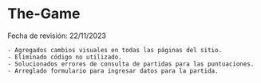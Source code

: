 # The-Game
 Fecha de revisión: 22/11/2023

    - Agregados cambios visuales en todas las páginas del sitio.
    - Eliminado código no utilizado.
    - Solucionados errores de consulta de partidas para las puntuaciones.
    - Arreglado formulario para ingresar datos para la partida.